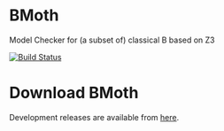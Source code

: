 # BMoth
Model Checker for  (a subset of) classical B based on Z3

[![Build Status](https://travis-ci.org/hhu-stups/bmoth.svg?branch=develop)](https://travis-ci.org/hhu-stups/bmoth)

# Download BMoth
Development releases are available from [here](https://www3.hhu.de/stups/downloads/bmoth/nightly).
